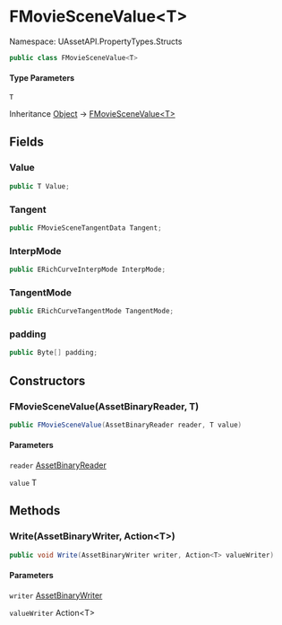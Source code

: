 # FMovieSceneValue&lt;T&gt;

Namespace: UAssetAPI.PropertyTypes.Structs

```csharp
public class FMovieSceneValue<T>
```

#### Type Parameters

`T`<br>

Inheritance [Object](https://docs.microsoft.com/en-us/dotnet/api/system.object) → [FMovieSceneValue&lt;T&gt;](./uassetapi.propertytypes.structs.fmoviescenevalue-1.md)

## Fields

### **Value**

```csharp
public T Value;
```

### **Tangent**

```csharp
public FMovieSceneTangentData Tangent;
```

### **InterpMode**

```csharp
public ERichCurveInterpMode InterpMode;
```

### **TangentMode**

```csharp
public ERichCurveTangentMode TangentMode;
```

### **padding**

```csharp
public Byte[] padding;
```

## Constructors

### **FMovieSceneValue(AssetBinaryReader, T)**

```csharp
public FMovieSceneValue(AssetBinaryReader reader, T value)
```

#### Parameters

`reader` [AssetBinaryReader](./uassetapi.assetbinaryreader.md)<br>

`value` T<br>

## Methods

### **Write(AssetBinaryWriter, Action&lt;T&gt;)**

```csharp
public void Write(AssetBinaryWriter writer, Action<T> valueWriter)
```

#### Parameters

`writer` [AssetBinaryWriter](./uassetapi.assetbinarywriter.md)<br>

`valueWriter` Action&lt;T&gt;<br>
